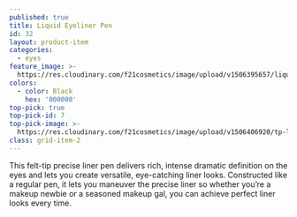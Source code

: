 ```yaml
---
published: true
title: Liquid Eyeliner Pen
id: 32
layout: product-item
categories:
  - eyes
feature_image: >-
  https://res.cloudinary.com/f21cosmetics/image/upload/v1506395657/liquid-eyeliner-pen.jpg
colors:
  - color: Black
    hex: '000000'
top-pick: true
top-pick-id: 7
top-pick-image: >-
  https://res.cloudinary.com/f21cosmetics/image/upload/v1506406920/tp-liquid-eyeliner-pen.jpg
class: grid-item-2
---
```

This felt-tip precise liner pen delivers rich, intense dramatic definition on the eyes and lets you create versatile, eye-catching liner looks. Constructed like a regular pen, it lets you maneuver the precise liner so whether you’re a makeup newbie or a seasoned makeup gal, you can achieve perfect liner looks every time.
